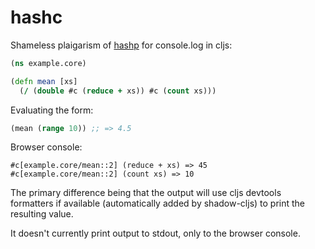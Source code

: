 # hashc

Shameless plaigarism of [hashp](https://github.com/weavejester/hashp) for
console.log in cljs:

```clojure
(ns example.core)

(defn mean [xs]
  (/ (double #c (reduce + xs)) #c (count xs)))
```

Evaluating the form:

```clojure
(mean (range 10)) ;; => 4.5
```

Browser console:

    #c[example.core/mean::2] (reduce + xs) => 45
    #c[example.core/mean::2] (count xs) => 10

The primary difference being that the output will use cljs devtools formatters
if available (automatically added by shadow-cljs) to print the resulting value.

It doesn't currently print output to stdout, only to the browser console.

<!-- ## Installing -->

<!-- You can add it with shadow-cljs dependencies as below: -->

<!--     {:dependencies [.../hashc "0.0.1"] -->
<!--      :builds {:app {:devtools {:preloads [hashc.core]}}}} -->

<!-- Or alternatively via ~/.shadow-cljs/config.edn and --config-merge: -->

<!--     ~/.shadow-cljs/config.edn: -->

<!-- {:dependencies [[.../hashc "0.0.1"]]} -->
<!-- Run: -->

<!-- shadow-cljs watch app --config-merge '{:devtools {:preloads [hashc.core]}}' -->

<!-- If you use deps with shadow-cljs you'll likely need to add it to the project -->
<!-- deps or to your home directory deps as an alias. -->

